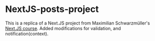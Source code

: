 # NextJS-posts-project

This is a replica of a Next.JS project from Maximilian Schwarzmüller's [Next.JS course](https://www.udemy.com/course/nextjs-react-the-complete-guide/). Added modifications for validation, and notification(context).
